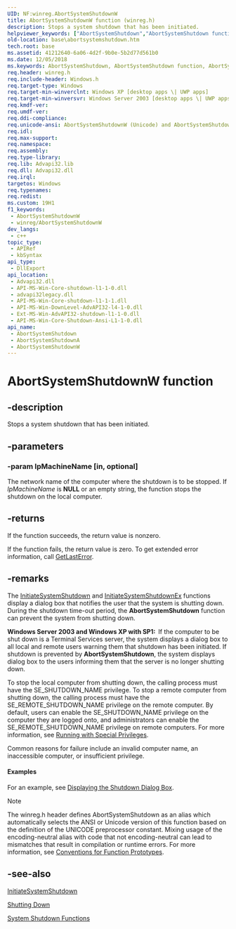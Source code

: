 ```yaml
---
UID: NF:winreg.AbortSystemShutdownW
title: AbortSystemShutdownW function (winreg.h)
description: Stops a system shutdown that has been initiated.
helpviewer_keywords: ["AbortSystemShutdown","AbortSystemShutdown function","AbortSystemShutdownA","AbortSystemShutdownW","_win32_abortsystemshutdown","base.abortsystemshutdown","winreg/AbortSystemShutdown","winreg/AbortSystemShutdownA","winreg/AbortSystemShutdownW"]
old-location: base\abortsystemshutdown.htm
tech.root: base
ms.assetid: 41212640-6a06-4d2f-9b0e-5b2d77d561b0
ms.date: 12/05/2018
ms.keywords: AbortSystemShutdown, AbortSystemShutdown function, AbortSystemShutdownA, AbortSystemShutdownW, _win32_abortsystemshutdown, base.abortsystemshutdown, winreg/AbortSystemShutdown, winreg/AbortSystemShutdownA, winreg/AbortSystemShutdownW
req.header: winreg.h
req.include-header: Windows.h
req.target-type: Windows
req.target-min-winverclnt: Windows XP [desktop apps \| UWP apps]
req.target-min-winversvr: Windows Server 2003 [desktop apps \| UWP apps]
req.kmdf-ver: 
req.umdf-ver: 
req.ddi-compliance: 
req.unicode-ansi: AbortSystemShutdownW (Unicode) and AbortSystemShutdownA (ANSI)
req.idl: 
req.max-support: 
req.namespace: 
req.assembly: 
req.type-library: 
req.lib: Advapi32.lib
req.dll: Advapi32.dll
req.irql: 
targetos: Windows
req.typenames: 
req.redist: 
ms.custom: 19H1
f1_keywords:
 - AbortSystemShutdownW
 - winreg/AbortSystemShutdownW
dev_langs:
 - c++
topic_type:
 - APIRef
 - kbSyntax
api_type:
 - DllExport
api_location:
 - Advapi32.dll
 - API-MS-Win-Core-shutdown-l1-1-0.dll
 - advapi32legacy.dll
 - API-MS-Win-Core-shutdown-l1-1-1.dll
 - API-MS-Win-DownLevel-AdvAPI32-l4-1-0.dll
 - Ext-MS-Win-AdvAPI32-shutdown-l1-1-0.dll
 - API-MS-Win-Core-Shutdown-Ansi-L1-1-0.dll
api_name:
 - AbortSystemShutdown
 - AbortSystemShutdownA
 - AbortSystemShutdownW
---
```


# AbortSystemShutdownW function


## -description

Stops a system shutdown that has been initiated.

## -parameters

### -param lpMachineName [in, optional]

The network name of the computer where the shutdown is to be stopped. If <i>lpMachineName</i> is <b>NULL</b> or an empty string, the function stops the shutdown on the local computer.

## -returns

If the function succeeds, the return value is nonzero.

If the function fails, the return value is zero. To get extended error information, call 
<a href="https://docs.microsoft.com/windows/desktop/api/errhandlingapi/nf-errhandlingapi-getlasterror">GetLastError</a>.

## -remarks

The 
<a href="https://docs.microsoft.com/windows/desktop/api/winreg/nf-winreg-initiatesystemshutdowna">InitiateSystemShutdown</a> and 
<a href="https://docs.microsoft.com/windows/desktop/api/winreg/nf-winreg-initiatesystemshutdownexa">InitiateSystemShutdownEx</a> functions display a dialog box that notifies the user that the system is shutting down. During the shutdown time-out period, the 
<b>AbortSystemShutdown</b> function can prevent the system from shutting down.

<b>Windows Server 2003 and Windows XP with SP1:  </b>If the computer to be shut down is a Terminal Services server, the system displays a dialog box to all local and remote users warning them that shutdown has been initiated. If shutdown is prevented by 
<b>AbortSystemShutdown</b>, the system displays dialog box to the users informing them that the server is no longer shutting down.

To stop the local computer from shutting down, the calling process must have the SE_SHUTDOWN_NAME privilege. To stop a remote computer from shutting down, the calling process must have the SE_REMOTE_SHUTDOWN_NAME privilege on the remote computer. By default, users can enable the SE_SHUTDOWN_NAME privilege on the computer they are logged onto, and administrators can enable the SE_REMOTE_SHUTDOWN_NAME privilege on remote computers. For more information, see 
<a href="https://docs.microsoft.com/windows/desktop/SecBP/running-with-special-privileges">Running with Special Privileges</a>.

Common reasons for failure include an invalid computer name, an inaccessible computer, or insufficient privilege.


#### Examples

For an example, see 
<a href="https://docs.microsoft.com/windows/desktop/Shutdown/displaying-the-shutdown-dialog-box">Displaying the Shutdown Dialog Box</a>.

<div class="code"></div>




> [!NOTE]
> The winreg.h header defines AbortSystemShutdown as an alias which automatically selects the ANSI or Unicode version of this function based on the definition of the UNICODE preprocessor constant. Mixing usage of the encoding-neutral alias with code that not encoding-neutral can lead to mismatches that result in compilation or runtime errors. For more information, see [Conventions for Function Prototypes](/windows/win32/intl/conventions-for-function-prototypes).

## -see-also

<a href="https://docs.microsoft.com/windows/desktop/api/winreg/nf-winreg-initiatesystemshutdowna">InitiateSystemShutdown</a>



<a href="https://docs.microsoft.com/windows/desktop/Shutdown/shutting-down">Shutting Down</a>



<a href="https://docs.microsoft.com/windows/desktop/Shutdown/system-shutdown-functions">System Shutdown
    Functions</a>

